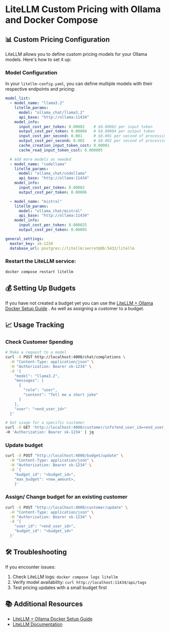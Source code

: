 # LiteLLM Custom Pricing with Ollama and Docker Compose

## 📊 Custom Pricing Configuration

LiteLLM allows you to define custom pricing models for your Ollama models. Here's how to set it up:

### Model Configuration

In your `litellm-config.yaml`, you can define multiple models with their respective endpoints and pricing:

```yaml
model_list:
  - model_name: "llama3.2"
    litellm_params:
      model: "ollama_chat/llama3.2"
      api_base: "http://ollama:11434"
    model_info:
      input_cost_per_token: 0.00002    # $0.00002 per input token
      output_cost_per_token: 0.00004   # $0.00004 per output token
      input_cost_per_second: 0.001     # $0.001 per second of processing input
      output_cost_per_second: 0.002    # $0.002 per second of processing output
      cache_creation_input_token_cost: 0.00001
      cache_read_input_token_cost: 0.000005

  # Add more models as needed
  - model_name: "codellama"
    litellm_params:
      model: "ollama_chat/codellama"
      api_base: "http://ollama:11434"
    model_info:
      input_cost_per_token: 0.00003
      output_cost_per_token: 0.00006

  - model_name: "mistral"
    litellm_params:
      model: "ollama_chat/mistral"
      api_base: "http://ollama:11434"
    model_info:
      input_cost_per_token: 0.000025
      output_cost_per_token: 0.00005

general_settings:
  master_key: sk-1234
  database_url: postgres://litellm:secret@db:5432/litellm
```

### Restart the LiteLLM service:

```bash
docker compose restart litellm
```

## 💰 Setting Up Budgets
If you have not created a budget yet you can use the [LiteLLM + Ollama Docker Setup Guide](./1-litellm-ollama-docker-guide.md) . As well as assigning a customer to a budget.

## 📈 Usage Tracking

### Check Customer Spending


```bash
# Make a request to a model 
curl -X POST http://localhost:4000/chat/completions \
  -H "Content-Type: application/json" \
  -H "Authorization: Bearer sk-1234" \
  -d '{
    "model": "llama3.2",
    "messages": [
      {
        "role": "user",
        "content": "Tell me a short joke"
      }
    ],
    "user": "<end_user_id>"
  }'
```


```bash
# Get usage for a specific customer
curl -X GET 'http://localhost:4000/customer/info?end_user_id=<end_user_id>' \
-H 'Authorization: Bearer sk-1234' | jq
```
### Update budget

```bash
curl -X POST "http://localhost:4000/budget/update" \
  -H "Content-Type: application/json" \
  -H "Authorization: Bearer sk-1234" \
  -d '{
    "budget_id": "<budget_id>",
    "max_budget": <new_amount>,
    }'
```

### Assign/ Change budget for an existing customer

```bash
curl -X POST "http://localhost:4000/customer/update" \
  -H "Content-Type: application/json" \
  -H "Authorization: Bearer sk-1234" \
  -d '{
    "user_id": "<end_user_id>",
    "budget_id": "<budget_id>"
  }'
```




## 🛠️ Troubleshooting

If you encounter issues:

1. Check LiteLLM logs: `docker compose logs litellm`
2. Verify model availability: `curl http://localhost:11434/api/tags`
3. Test pricing updates with a small budget first

## 📚 Additional Resources

- [LiteLLM + Ollama Docker Setup Guide](./1-litellm-ollama-docker-guide.md)
- [LiteLLM Documentation](https://docs.litellm.ai/docs/proxy/custom_pricing)
